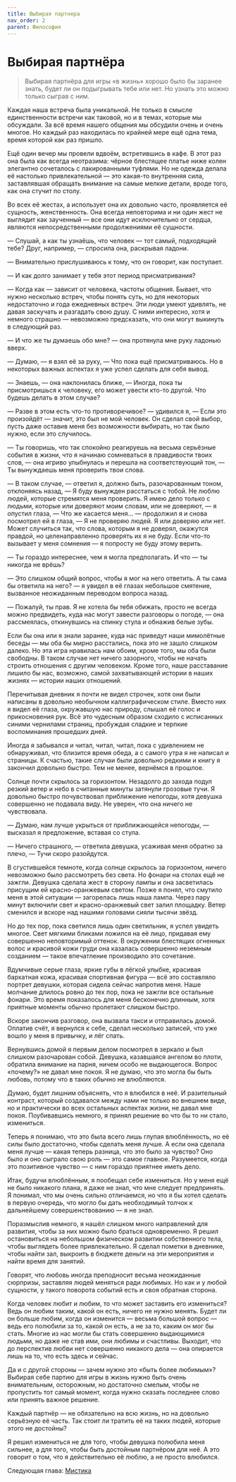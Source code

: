 ```yaml
---
title: Выбирая партнера
nav_order: 2
parent: Философия
---
```


# Выбирая партнёра

> Выбирая партнёра для игры «в жизнь» хорошо было бы заранее знать,
> будет ли он подыгрывать тебе или нет. Но узнать это можно только
> сыграв с ним.


Каждая наша встреча была уникальной. Не только в смысле единственности
встречи как таковой, но и в темах, которые мы обсуждали. За всё время
нашего общения мы обсудили очень и очень многое. Но каждый раз
находилась по крайней мере ещё одна тема, время которой как раз
пришло.

Ещё один вечер мы провели вдвоём, встретившись в кафе. В этот раз она
была как всегда неотразима: чёрное блестящее платье ниже колен
элегантно сочеталось с лакированными туфлями. Но не одежда делала её
настолько привлекательной — это какая-то внутренняя сила, заставлявшая
обращать внимание на самые мелкие детали, вроде того, как она стучит
по столу.

Во всех её жестах, а использует она их довольно часто, проявляется её
сущность, женственность. Она всегда неповторима и ни один жест не
выглядит как заученный — все они идут исключительно от сердца,
являются непосредственными продолжениями её сущности.

— Слушай, а как ты узнаёшь, что человек — тот самый, подходящий тебе?
Друг, например, — спросила она, раскрывая ладони.

— Внимательно прислушиваюсь к тому, что он говорит, как поступает.

— И как долго занимает у тебя этот период присматривания?

— Когда как — зависит от человека, частоты общения. Бывает, что нужно
несколько встреч, чтобы понять суть, но для некоторых недостаточно и
года ежедневных встреч. Эти люди умеют удивлять, не давая заскучать и
разгадать свою душу. С ними интересно, хотя и немного страшно —
невозможно предсказать, что они могут выкинуть в следующий раз.

— И что же ты думаешь обо мне? — она протянула мне руку ладонью вверх.

— Думаю, — я взял её за руку, — Что пока ещё присматриваюсь. Но в
некоторых важных аспектах я уже успел сделать для себя вывод.

— Знаешь, — она наклонилась ближе, — Иногда, пока ты присмотришься к
человеку, его может увести кто-то другой. Что будешь делать в этом
случае?

— Разве в этом есть что-то противоречивое? — удивился я, — Если это
произойдёт — значит, это был не мой человек. Он сделал свой выбор,
пусть даже оставив меня без возможности выбирать, но так было нужно,
если это случилось.

— Ты говоришь, что так спокойно реагируешь на весьма серьёзные события
в жизни, что я начинаю сомневаться в правдивости твоих слов, — она
игриво улыбнулась и перешла на соответствующий тон, — Ты вынуждаешь
меня проверить твои слова.

— В таком случае, — ответил я, должно быть, разочарованным тоном,
отклоняясь назад, — Я буду вынужден расстаться с тобой. Не люблю
людей, которые стремятся меня проверить. Я имею дело только с людьми,
которые или доверяют моим словам, или не доверяют, — я опустил глаза,
— Что же касается меня... — продолжил я и снова посмотрел ей в глаза,
— Я не проверяю людей. Я или доверяю или нет. Может случиться так, что
слова, которым я не доверял, окажутся правдой, но целенаправленно
проверять их я не буду. Если что-то вызывает у меня сомнения — я
попросту не буду этому верить.

— Ты гораздо интереснее, чем я могла предполагать. И что — ты никогда
не врёшь?

— Это слишком общий вопрос, чтобы я мог на него ответить. А ты сама бы
ответила на него? — я увидел в её глазах небольшое смятение, вызванное
неожиданным переводом вопроса назад.

— Пожалуй, ты прав. Я не хотела бы тебя обижать, просто не всегда
можно предвидеть, куда нас могут завести разговоры о погоде, — она
рассмеялась, откинувшись на спинку стула и обнажив белые зубы.

Если бы она или я знали заранее, куда нас приведут наши мимолётные
беседы — мы оба бы мирно расстались, пока это не зашло слишком
далеко. Но эта игра нравилась нам обоим, кроме того, мы оба были
свободны. В таком случае нет ничего зазорного, чтобы не начать строить
отношения с другим человеком. Кроме того, наше расставание лишило бы
нас, возможно, самой захватывающей истории в наших жизнях — истории
наших отношений.

Перечитывая дневник я почти не видел строчек, хотя они были написаны в
довольно необычном каллиграфическом стиле. Вместо них я видел её
глаза, окружавшую нас природу, слышал её голос и прикосновения
рук. Всё это чудесным образом сходило с исписанных синими чернилами
страниц, пробуждая сладкие и терпкие воспоминания прошедших дней.

Иногда я забывался и читал, читал, читал, пока с удивлением не
обнаруживал, что близится время обеда, а с самого утра я не написал и
страницы. К счастью, такие случаи были довольно редкими и книгу я
закончил довольно быстро. Тем не менее, вернёмся в прошлое.

Солнце почти скрылось за горизонтом. Незадолго до захода подул резкий
ветер и небо в считанные минуты затянули грозовые тучи. Я довольно
быстро почувствовал приближение непогоды, хотя девушка совершенно не
подавала виду. Не уверен, что она ничего не чувствовала.

— Думаю, нам лучше укрыться от приближающейся непогоды, — высказал я
предложение, вставая со стула.

— Ничего страшного, — ответила девушка, усаживая меня обратно за
плечо, — Тучи скоро разойдутся.

В сгустившейся темноте, когда солнце скрылось за горизонтом, ничего
невозможно было рассмотреть без света. Но фонари на столах ещё не
зажгли. Девушка сделала жест в сторону лампы и она засветилась
присущим ей красно-оранжевым светом. Позже я понял, что смутило меня в
этой ситуации — загорелась лишь наша лампа. Через пару минут включили
свет и красно-оранжевый свет залил площадку. Ветер сменился и вскоре
над нашими головами сияли тысячи звёзд.

Но до тех пор, пока светился лишь один светильник, я успел увидеть
многое. Свет мягкими бликами ложился на её лицо, придавая ему
совершенно неповторимый оттенок. В окружении блестящих огненных волос
и красивой кожи груди она казалась совершенно неземным созданием —
такое впечатление производило это сочетание.

Вдумчивые серые глаза, яркие губы в лёгкой улыбке, красивая бархатная
кожа, красивая спортивная фигура — всё это составляло портрет девушки,
которая сидела сейчас напротив меня. Наше молчание длилось ровно до
тех пор, пока не зажгли все остальные фонари. Это время показалось для
меня бесконечно длинным, хотя приятные моменты обычно пролетают
слишком быстро.

Вскоре закончив разговор, она вызвала такси и отправилась
домой. Оплатив счёт, я вернулся к себе, сделал несколько записей, что
уже вошло у меня в привычку, и лёг спать.

Вернувшись домой я первым делом посмотрел в зеркало и был слишком
разочарован собой. Девушка, казавшаяся ангелом во плоти, обратила
внимание на парня, ничем особо не выдающегося. Вопрос «почему?» не
давал мне покоя. Я не думаю, что это могла бы быть любовь, потому что
в таких обычно не влюбляются.

Думаю, будет лишним объяснять, что я влюбился в неё. И разительный
контраст, который создавался между нами не только во внешнем виде, но
и практически во всех остальных аспектах жизни, не давал мне
покоя. Поубивавшись немного, я принял решение во что бы то ни стало,
измениться.

Теперь я понимаю, что это была всего лишь глупая влюблённость, но её
силы было достаточно, чтобы сделать меня лучше. А если она сделала
меня лучше — какая теперь разница, что это было за чувство? Оно было и
оно сыграло свою роль — это самое главное. Разумеется, когда это
позитивное чувство — с ним гораздо приятнее иметь дело.

Итак, будучи влюблённым, я пообещал себе измениться. Но у меня ещё не
было никакого плана, я даже не знал, что мне следует предпринять. Я
понимал, что мы очень сильно отличаемся, но что я бы хотел сделать в
первую очередь, что могло бы дать необходимый толчок к дальнейшему
совершенствованию — я не знал.

Поразмыслив немного, я нашёл слишком много направлений для развития,
чтобы за них можно было браться одновременно. Я решил остановиться на
небольшом физическом развитии собственного тела, чтобы выглядеть более
привлекательно. Я сделал пометки в дневнике, чтобы найти зал, выкроить
в бюджете деньги на эти мероприятия и найти время для занятий.

Говорят, что любовь иногда преподносит весьма неожиданные сюрпризы,
заставляя людей меняться ради любимых. Но как и у любой сущности, у
такого поворота событий есть и своя обратная сторона.

Когда человек любит и любим, то что может заставить его измениться?
Ведь он любим таким, какой он есть, ничего не нужно менять. Будет ли
он больше любим, когда он изменится — весьма большой вопрос — ведь его
полюбили за то, какой он есть, а не за то, каким он мог бы
стать. Многие из нас могли бы стать совершенно выдающимися людьми, но
даже не став ими, они любимы и счастливы. Выходит, что до перспектив
любви нет совершенно никакого дела — она опирается лишь на то, что
есть здесь и сейчас.

Да и с другой стороны — зачем нужно это «быть более любимым»?  Выбирая
себе партию для игры в жизнь нужно быть очень внимательным,
осторожным, но достаточно смелым, чтобы не пропустить тот самый
момент, когда нужно сказать последнее слово или принять важное
решение.

Каждый партнёр — не обязательно на всю жизнь, но на довольно серьёзную
её часть. Так стоит ли тратить её на таких людей, которые этого не
достойны?

Я решил измениться не для того, чтобы девушка полюбила меня сильнее, а
для того, чтобы быть достойным партнёром для неё. А это говорит о том,
что я действительно её люблю, а не просто влюбился.

Следующая глава: <a href="{{ site.baseurl }}{% link 2-philosophy/3-mystic.md %}">Мистика</a>
